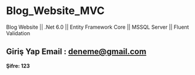 # Blog_Website_MVC
Blog Website || .Net 6.0 || Entity Framework Core || MSSQL Server || Fluent Validation

**Giriş Yap Email : deneme@gmail.com**
---
**Şifre: 123**
